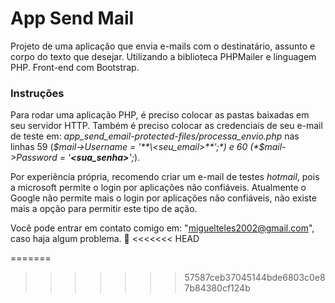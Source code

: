 # App Send Mail

Projeto de uma aplicação que envia e-mails com o destinatário, assunto e corpo do texto que desejar. Utilizando a biblioteca PHPMailer e linguagem PHP. Front-end com Bootstrap.

### Instruções 

Para rodar uma aplicação PHP, é preciso colocar as pastas baixadas em seu servidor HTTP. Também é preciso colocar as credenciais de seu e-mail de teste em: *app_send_email-protected-files/processa_envio.php* nas linhas 59 (*$mail->Username = '**\<seu_email>**';*) e 60 (*$mail->Password = '**\<sua_senha>**';*).

Por experiência própria, recomendo criar um e-mail de testes *hotmail*, pois a microsoft permite o login por aplicações não confiáveis. Atualmente o Google não permite mais o login por aplicações não confiáveis, não existe mais a opção para permitir este tipo de ação.

Você pode entrar em contato comigo em: "miguelteles2002@gmail.com", caso haja algum problema. 🙂
<<<<<<< HEAD

=======
>>>>>>> 57587ceb37045144bde6803c0e87b84380cf124b

